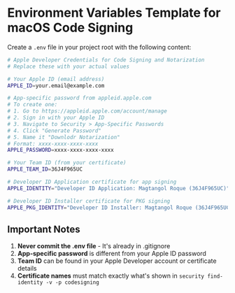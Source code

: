 # Environment Variables Template for macOS Code Signing

Create a `.env` file in your project root with the following content:

```bash
# Apple Developer Credentials for Code Signing and Notarization
# Replace these with your actual values

# Your Apple ID (email address)
APPLE_ID=your.email@example.com

# App-specific password from appleid.apple.com
# To create one:
# 1. Go to https://appleid.apple.com/account/manage
# 2. Sign in with your Apple ID
# 3. Navigate to Security > App-Specific Passwords
# 4. Click "Generate Password"
# 5. Name it "Downlodr Notarization"
# Format: xxxx-xxxx-xxxx-xxxx
APPLE_PASSWORD=xxxx-xxxx-xxxx-xxxx

# Your Team ID (from your certificate)
APPLE_TEAM_ID=36J4F965UC

# Developer ID Application certificate for app signing
APPLE_IDENTITY="Developer ID Application: Magtangol Roque (36J4F965UC)"

# Developer ID Installer certificate for PKG signing
APPLE_PKG_IDENTITY="Developer ID Installer: Magtangol Roque (36J4F965UC)"
```

## Important Notes

1. **Never commit the .env file** - It's already in .gitignore
2. **App-specific password** is different from your Apple ID password
3. **Team ID** can be found in your Apple Developer account or certificate details
4. **Certificate names** must match exactly what's shown in `security find-identity -v -p codesigning`
